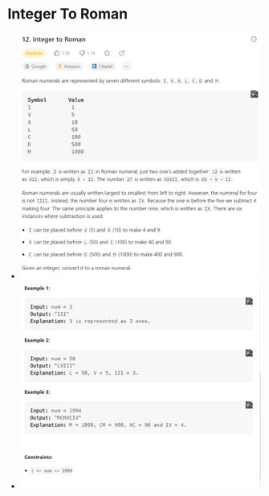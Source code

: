 # Integer To Roman

- ![description 1](./description_1.png)
- ![description 2](./description_2.png)
